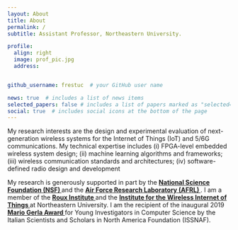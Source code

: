 ```yaml
---
layout: About
title: About
permalink: /
subtitle: Assistant Professor, Northeastern University. 

profile:
  align: right
  image: prof_pic.jpg
  address: 


github_username: frestuc  # your GitHub user name

news: true  # includes a list of news items
selected_papers: false # includes a list of papers marked as "selected={true}"
social: true  # includes social icons at the bottom of the page
---
```


<p>My research interests are the design and experimental evaluation of next-generation wireless systems for the Internet of Things (IoT) and 5/6G communications. My technical expertise includes (i) FPGA-level embedded wireless system design; (ii) machine learning algorithms and frameworks; (iii) wireless communication standards and architectures; (iv) software-defined radio design and development</p>

<p> My research is generously supported in part by the <strong>  <a class="news-title" href="https://www.nsf.gov/">National Science Foundation (NSF) </a> </strong>and the  <strong> <a class="news-title" href="https://www.afrl.af.mil/">Air Force Research Laboratory (AFRL) </a> </strong> . I am a member of the  <strong> <a class="news-title" href="https://roux.northeastern.edu/"> Roux Institute </a> </strong>   and the <strong> <a class="news-title" href="https://www.northeastern.edu/wiot/">  Institute for the Wireless Internet of Things  </a> </strong>  at Northeastern University. I am the recipient of the inaugural 2019 <strong> <a class="news-title" href="https://coe.northeastern.edu/news/restucci-wins-issnaf-mario-gerla-award/"> Mario Gerla Award </a> </strong> for Young Investigators in Computer Science by the Italian Scientists and Scholars in North America Foundation (ISSNAF). <p>
